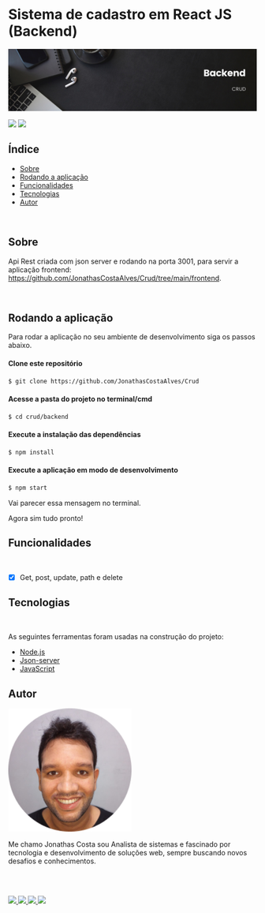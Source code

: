 # Sistema de cadastro em React JS (Backend)

![Demo](./screenshots/banner-backend.png)
 
 
<img src="https://img.shields.io/github/license/JonathasCostaAlves/nlw-return-impulse-web" /> <img src="https://img.shields.io/badge/Node.js-43853D?style=for-the-badge&logo=node.js&logoColor=white" /> 
</br>
 
## Índice
 
* [Sobre](#Sobre)
* [Rodando a aplicação](#Rodando-a-aplicação)
* [Funcionalidades](#Funcionalidades)
* [Tecnologias](#Tecnologias)
* [Autor](#Autor)
 
</br>
 
## Sobre  
 
 
 

Api Rest criada com json server e rodando na porta 3001, para servir a aplicação frontend: https://github.com/JonathasCostaAlves/Crud/tree/main/frontend.

 
</br>
 
 
## Rodando a aplicação
 
Para rodar a aplicação no seu ambiente de desenvolvimento siga os passos abaixo.
 
 
#### Clone este repositório
```bash
$ git clone https://github.com/JonathasCostaAlves/Crud
```
#### Acesse a pasta do projeto no terminal/cmd
```bash
$ cd crud/backend
```
#### Execute a instalação das dependências
```bash
$ npm install
```


#### Execute a aplicação em modo de desenvolvimento
```bash
$ npm start
```
Vai parecer essa mensagem no terminal.
 

 
Agora sim tudo pronto!
 
 
## Funcionalidades

</br>
 
- [x] Get, post, update, path e delete
 
 
 
## Tecnologias

</br>
 
As seguintes ferramentas foram usadas na construção do projeto:
 
- [Node.js](https://nodejs.org/en/)
- [Json-server](https://www.npmjs.com/package/json-server)
- [JavaScript](https://developer.mozilla.org/pt-BR/docs/Web/JavaScript)

  
## Autor
   
 
 
 <img src="./screenshots/img-jonathas.png" alt="img-jonathas" width="250"></img>
 
 
   Me chamo Jonathas Costa sou Analista de sistemas e fascinado por tecnologia e desenvolvimento de soluções web, sempre buscando novos desafios e conhecimentos.
 
</br></br>
 
<a href="https://www.instagram.com/jonathascostadev/" >
    <img src="https://img.shields.io/badge/Instagram-E4405F?style=for-the-badge&logo=instagram&logoColor=white">
 
</a>
 
<a href="https://www.linkedin.com/in/jonathas-costa-86210a21a/" >
    <img src="https://img.shields.io/badge/LinkedIn-0077B5?style=for-the-badge&logo=linkedin&logoColor=white">
 
</a>
 
<a href="https://mailito:jcalves182@gmail.com/" >
    <img src="https://img.shields.io/badge/Gmail-D14836?style=for-the-badge&logo=gmail&logoColor=white">
 
</a>
<a href="https://github.com/JonathasCostaAlves" >
    <img src="https://img.shields.io/badge/GitHub-100000?style=for-the-badge&logo=github&logoColor=white">
 
</a>
 
 
 

